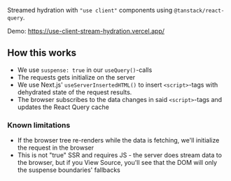 Streamed hydration with `"use client"` components using `@tanstack/react-query`.

Demo: https://use-client-stream-hydration.vercel.app/

## How this works

- We use `suspense: true` in our `useQuery()`-calls
- The requests gets initialize on the server
- We use Next.js' `useServerInsertedHTML()` to insert `<script>`-tags with dehydrated state of the request results.
- The browser subscribes to the data changes in said `<script>`-tags and updates the React Query cache

### Known limitations

- If the browser tree re-renders while the data is fetching, we'll initialize the request in the browser
- This is not "true" SSR and requires JS - the server does stream data to the browser, but if you View Source, you'll see that the DOM will only the suspense boundaries' fallbacks
